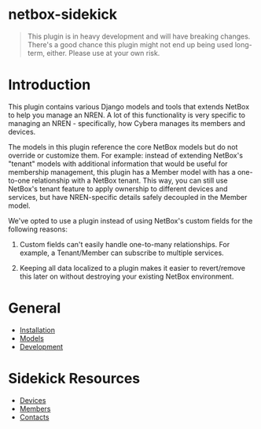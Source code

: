# netbox-sidekick

> This plugin is in heavy development and will have breaking changes.
> There's a good chance this plugin might not end up being used long-term,
> either. Please use at your own risk.

# Introduction

This plugin contains various Django models and tools that extends NetBox
to help you manage an NREN. A lot of this functionality is very specific
to managing an NREN - specifically, how Cybera manages its members and
devices.

The models in this plugin reference the core NetBox models but do not
override or customize them. For example: instead of extending NetBox's
"tenant" models with additional information that would be useful for
membership management, this plugin has a Member model with has a
one-to-one relationship with a NetBox tenant. This way, you can still
use NetBox's tenant feature to apply ownership to different devices and
services, but have NREN-specific details safely decoupled in the Member
model.

We've opted to use a plugin instead of using NetBox's custom fields for
the following reasons:

1. Custom fields can't easily handle one-to-many relationships. For
   example, a Tenant/Member can subscribe to multiple services.

2. Keeping all data localized to a plugin makes it easier to
   revert/remove this later on without destroying your existing NetBox
   environment.

# General

* [Installation](./install.md)
* [Models](./models.md)
* [Development](./development.md)

# Sidekick Resources

* [Devices](./devices.md)
* [Members](./members.md)
* [Contacts](./contacts.md)
